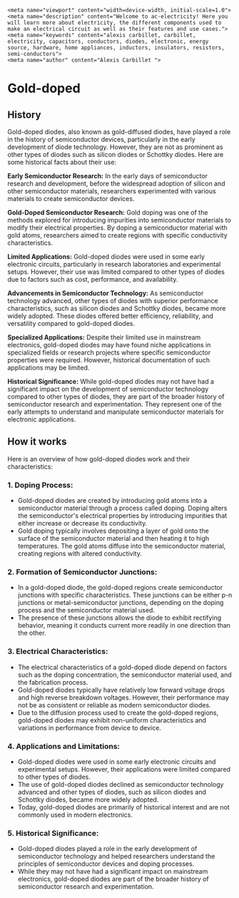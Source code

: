    <meta name="viewport" content="width=device-width, initial-scale=1.0">
    <meta name="description" content="Welcome to ac-electricity! Here you will learn more about electricity, the different components used to make an electrical circuit as well as their features and use cases.">
    <meta name="keywords" content="alexis carbillet, carbillet, electricity, capacitors, conductors, diodes, electronic, energy source, hardware, home appliances, inductors, insulators, resistors, semi-conductors">
    <meta name="author" content="Alexis Carbillet ">
</head>

# Gold-doped

## History

Gold-doped diodes, also known as gold-diffused diodes, have played a role in the history of semiconductor devices, particularly in the early development of diode technology. However, they are not as prominent as other types of diodes such as silicon diodes or Schottky diodes. Here are some historical facts about their use:

**Early Semiconductor Research:** In the early days of semiconductor research and development, before the widespread adoption of silicon and other semiconductor materials, researchers experimented with various materials to create semiconductor devices.
  
**Gold-Doped Semiconductor Research:** Gold doping was one of the methods explored for introducing impurities into semiconductor materials to modify their electrical properties. By doping a semiconductor material with gold atoms, researchers aimed to create regions with specific conductivity characteristics.
  
**Limited Applications:** Gold-doped diodes were used in some early electronic circuits, particularly in research laboratories and experimental setups. However, their use was limited compared to other types of diodes due to factors such as cost, performance, and availability.
  
**Advancements in Semiconductor Technology:** As semiconductor technology advanced, other types of diodes with superior performance characteristics, such as silicon diodes and Schottky diodes, became more widely adopted. These diodes offered better efficiency, reliability, and versatility compared to gold-doped diodes.
  
**Specialized Applications:** Despite their limited use in mainstream electronics, gold-doped diodes may have found niche applications in specialized fields or research projects where specific semiconductor properties were required. However, historical documentation of such applications may be limited.
  
**Historical Significance:** While gold-doped diodes may not have had a significant impact on the development of semiconductor technology compared to other types of diodes, they are part of the broader history of semiconductor research and experimentation. They represent one of the early attempts to understand and manipulate semiconductor materials for electronic applications.

## How it works

Here is an overview of how gold-doped diodes work and their characteristics:

### 1. Doping Process:
   - Gold-doped diodes are created by introducing gold atoms into a semiconductor material through a process called doping. Doping alters the semiconductor's electrical properties by introducing impurities that either increase or decrease its conductivity.
   - Gold doping typically involves depositing a layer of gold onto the surface of the semiconductor material and then heating it to high temperatures. The gold atoms diffuse into the semiconductor material, creating regions with altered conductivity.

### 2. Formation of Semiconductor Junctions:
   - In a gold-doped diode, the gold-doped regions create semiconductor junctions with specific characteristics. These junctions can be either p-n junctions or metal-semiconductor junctions, depending on the doping process and the semiconductor material used.
   - The presence of these junctions allows the diode to exhibit rectifying behavior, meaning it conducts current more readily in one direction than the other.

### 3. Electrical Characteristics:
   - The electrical characteristics of a gold-doped diode depend on factors such as the doping concentration, the semiconductor material used, and the fabrication process.
   - Gold-doped diodes typically have relatively low forward voltage drops and high reverse breakdown voltages. However, their performance may not be as consistent or reliable as modern semiconductor diodes.
   - Due to the diffusion process used to create the gold-doped regions, gold-doped diodes may exhibit non-uniform characteristics and variations in performance from device to device.

### 4. Applications and Limitations:
   - Gold-doped diodes were used in some early electronic circuits and experimental setups. However, their applications were limited compared to other types of diodes.
   - The use of gold-doped diodes declined as semiconductor technology advanced and other types of diodes, such as silicon diodes and Schottky diodes, became more widely adopted.
   - Today, gold-doped diodes are primarily of historical interest and are not commonly used in modern electronics.

### 5. Historical Significance:
   - Gold-doped diodes played a role in the early development of semiconductor technology and helped researchers understand the principles of semiconductor devices and doping processes.
   - While they may not have had a significant impact on mainstream electronics, gold-doped diodes are part of the broader history of semiconductor research and experimentation.
